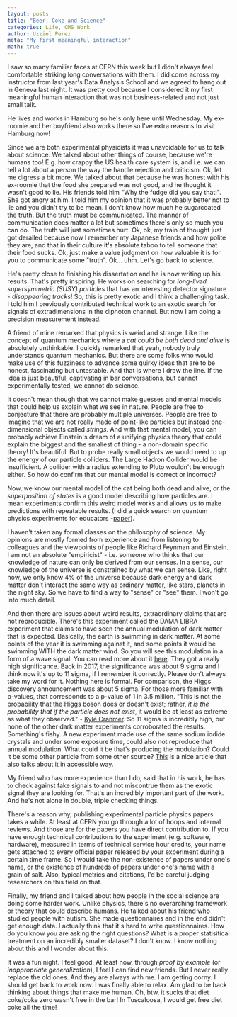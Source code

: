 ```yaml
---
layout: posts
title: "Beer, Coke and Science"
categories: Life, CMS Work
author: Uzziel Perez
meta: "My first meaningful interaction"
math: true
---
```


I saw so many familiar faces at CERN this week but I didn't always feel comfortable striking long conversations with them. I did come across my instructor from last year's Data Analysis School and we agreed to hang out in Geneva last night. It was pretty cool because I considered it my first meaningful human interaction that was not business-related and not just small talk.

He lives and works in Hamburg so he's only here until Wednesday. My ex-roomie and her boyfriend also works there so I've extra reasons to visit Hamburg now!

Since we are both experimental physicists it was unavoidable for us to talk about science. We talked about other things of course, because we're humans too! E.g. how crappy the US health care system is, and i.e. we can tell a lot about a person the way the handle rejection and criticism. Ok, let me digress a bit more. We talked about that because he was honest with his ex-roomie that the food she prepared was not good, and he thought it wasn't good to lie. His friends told him "Why the fudge did you say that!". She got angry at him. I told him my opinion that it was probably better not to lie and you didn't try to be mean. I don't know how much he sugarcoated the truth. But the truth must be communicated. The manner of communication does matter a lot but sometimes there's only so much you can do. The truth will just sometimes hurt. Ok, ok, my train of thought just got derailed because now I remember my Japanese friends and how polite they are, and that in their culture it's absolute taboo to tell someone that their food sucks. Ok, just make a value judgment on how valuable it is for you to communicate some "truth". Ok... uhm. Let's go back to science.

He's pretty close to finishing his dissertation and he is now writing up his results. That's pretty inspiring. He works on searching for *long-lived supersymmetric (SUSY) particles* that has an interesting detector signature - *disappearing tracks*! So, this is pretty exotic and I think a challenging task. I told him I previously contributed technical work to an exotic search for signals of extradimensions in the diphoton channel. But now I am doing a precision measurement instead.

A friend of mine remarked that physics is weird and strange. Like the concept of quantum mechanics where a *cat could be both dead and alive* is absolutely unthinkable. I quickly remarked that yeah, nobody truly understands quantum mechanics. But there are some folks who would make use of this fuzziness to advance some quirky ideas that are to be honest, fascinating but untestable. And that is where I draw the line. If the idea is just beautiful, captivating in bar conversations, but cannot experimentally tested, we cannot do science.

It doesn't mean though that we cannot make guesses and mental models that could help us explain what we see in nature. People are free to conjecture that there are probably multiple universes. People are free to imagine that we are not really made of point-like particles but instead one-dimensional objects called *strings*. And with that mental model, you can probably achieve Einstein's dream of a unifying physics theory that could explain the biggest and the smallest of thing - a non-domain specific theory! It's beautiful. But to probe really small objects we would need to up the energy of our particle colliders. The Large Hadron Collider would be insufficient. A collider with a radius extending to Pluto wouldn't be enough either. So how do confirm that our mental model is correct or incorrect?

Now, we know our mental model of the cat being both dead and alive, or the *superposition of states* is a good model describing how particles are. I mean experiments confirm this weird model works and allows us to make predictions with repeatable results. (I did a quick search on quantum physics experiments for educators -[paper](https://arxiv.org/pdf/1806.09958.pdf)).

I haven't taken any formal classes on the philosophy of science. My opinions are mostly formed from experience and from listening to colleagues and the viewpoints of people like Richard Feynman and Einstein. I am not an absolute "empiricist" - i.e. someone who thinks that our knowledge of nature can only be derived from our senses. In a sense, our knowledge of the universe is constrained by what we can sense. Like, right now, we only know 4\% of the universe because dark energy and dark matter don't interact the same way as ordinary matter, like stars, planets in the night sky. So we have to find a way to "sense" or "see" them. I won't go into much detail.

And then there are issues about weird results, extraordinary claims that are not reproducible. There's this experiment called the DAMA LIBRA experiment that claims to have seen the annual modulation of dark matter that is expected. Basically, the earth is swimming in dark matter. At some points of the year it is swimming against it, and some points it would be swimming WITH the dark matter wind. So you will see this modulation in a form of a wave signal. You can read more about it [here](https://www.nature.com/articles/d41586-018-03991-y). They got a really high significance. Back in 2017, the significance was about 9 sigma and I think now it's up to 11 sigma, if I remember it correctly. Please don't always take my word for it. Nothing here is formal. For comparison, the Higgs discovery announcement was about 5 sigma. For those more familiar with p-values, that corresponds to a p-value of 1 in 3.5 million. "This is not the probability that the Higgs boson does or doesn't exist; rather, *it is the probability that if the particle does not exist*, it would be at least as extreme as what they observed." - [Kyle Cranmer](https://blogs.scientificamerican.com/observations/five-sigmawhats-that/). So 11 sigma is incredibly high, but none of the other dark matter experiments corroborated the results. Something's fishy. A new experiment made use of the same sodium iodide crystals and under some exposure time, could also not reproduce that annual modulation. What could it be that's producing the modulation? Could it be some other particle from some other source? [This](https://www.quantamagazine.org/trouble-detected-in-infamous-dark-matter-signal-20180412/) is a nice article that also talks about it in accessible way.

My friend who has more experience than I do, said that in his work, he has to check against fake signals to and not miscontrue them as the exotic signal they are looking for. That's an incredibly important part of the work. And he's not alone in double, triple checking things.

There's a reason why, publishing experimental particle physics papers takes a while. At least at CERN you go through a lot of hoops and internal reviews. And those are for the papers you have direct contribution to. If you have enough technical contributions to the experiment (e.g. software, hardware), measured in terms of technical service hour credits, your name gets attached to every official paper released by your experiment during a certain time frame. So I would take the non-existence of papers under one's name, or the existence of hundreds of papers under one's name with a grain of salt. Also, typical metrics and citations, I'd be careful judging researchers on this field on that.

Finally, my friend and I talked about how people in the social science are doing some harder work. Unlike physics, there's no overarching framework or theory that could describe humans. He talked about his friend who studied people with autism. She made questionnaires and in the end didn't get enough data. I actually think that it's hard to write questionnaires. How do you know you are asking the right questions? What is a proper statisitical treatment on an incredibly smaller dataset? I don't know. I know nothing about this and I wonder about this.

It was a fun night. I feel good. At least now, through *proof by example* (or *inappropriate generalization*), I feel I can find new friends. But I never really replace the old ones. And they are always with me. I am getting corny. I should get back to work now. I was finally able to relax. Am glad to be back thinking about things that make me human. Oh, btw, it sucks that diet coke/coke zero wasn't free in the bar! In Tuscaloosa, I would get free diet coke all the time!
